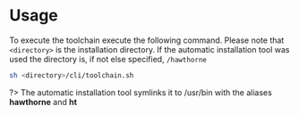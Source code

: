 # Usage

To execute the toolchain execute the following command. Please note that `<directory>` is the installation directory. If the automatic installation tool was used the directory is, if not else specified, `/hawthorne`

```bash
sh <directory>/cli/toolchain.sh
```

?> The automatic installation tool symlinks it to /usr/bin with the aliases **hawthorne** and **ht**
